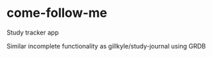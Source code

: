 # come-follow-me
Study tracker app

Similar incomplete functionality as gillkyle/study-journal using GRDB
